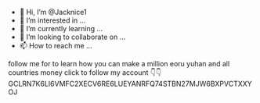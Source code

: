 - 👋 Hi, I’m @Jacknice1
- 👀 I’m interested in ...
- 🌱 I’m currently learning ...
- 💞️ I’m looking to collaborate on ...
- 📫 How to reach me ...

<!---
Jacknice1/Jacknice1 is a ✨ special ✨ repository because its `README.md` (this file) appears on your GitHub profile.
You can click the Preview link to take a look at your changes.
--->
follow me for to learn how you can make a million eoru yuhan and all countries money 
click to follow my account 👇👇
GCLRN7K6LI6VMFC2XECV6RE6LUEYANRFQ74STBN27MJW6BXPVCTXXYOJ
